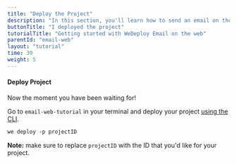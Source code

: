 ```yaml
---
title: "Deploy the Project"
description: "In this section, you'll learn how to send an email on the web using the WeDeploy API Client."
buttonTitle: "I deployed the project"
tutorialTitle: "Getting started with WeDeploy Email on the web"
parentId: "email-web"
layout: "tutorial"
time: 30
weight: 5
---
```


#### Deploy Project

Now the moment you have been waiting for!

Go to `email-web-tutorial` in your terminal and deploy your project [using the CLI](/docs/configure/command-line/).

```xml
we deploy -p projectID
```

**Note:** make sure to replace `projectID` with the ID that you'd like for your project.

